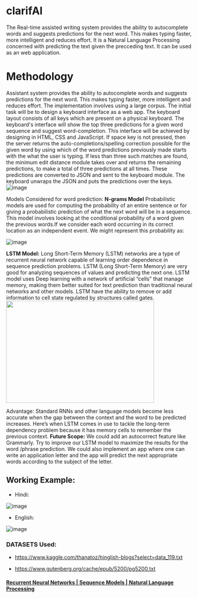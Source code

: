 # clarifAI
The Real-time assisted writing system provides the ability to autocomplete words and suggests predictions for the next word. This makes typing faster, more intelligent and reduces effort. It is a Natural Language Processing concerned with predicting the text given the precceding text. It can be used as an web application.

# Methodology
Assistant system provides the ability to autocomplete words and suggests predictions for the next word. This makes typing faster, more intelligent and reduces effort. The implementation involves using a large corpus.
The initial task will be to design a keyboard interface as a web app. The keyboard layout consists of all keys which are present on a physical keyboard. The keyboard's interface will show the top three predictions for a given word sequence and suggest word-completion.
This interface will be achieved by designing in HTML, CSS and JavaScript. 
If space key is not pressed, then the server returns the auto-completions/spelling correction possible for the given word by using which of the word predictions previously made starts with the what the user is typing. If less than three such matches are found, the minimum edit distance module takes over and returns the remaining predictions, to make a total of three predictions at all times.
These predictions are converted to JSON and sent to the keyboard module.
The keyboard unwraps the JSON and puts the predictions over the keys.
![image](https://user-images.githubusercontent.com/64076774/112019984-fd1dc600-8b55-11eb-93ee-e363edc155da.png)

Models Considered for word prediction:
**N-grams Model**
Probabilistic models are used for computing the probability of an entire sentence or for giving a probabilistic prediction of what the next word will be in a sequence. 
This model involves looking at the conditional probability of a word given the previous words.If we consider each word occurring in its correct location as an independent event. We might represent this probability as:

![image](https://user-images.githubusercontent.com/64076774/112020610-7f0def00-8b56-11eb-9dc2-9611fdb84b4a.png)


**LSTM Model:**
Long Short-Term Memory (LSTM) networks are a type of recurrent neural network capable of learning order dependence in sequence prediction problems.
LSTM (Long Short-Term Memory) are very good for analyzing sequences of values and predicting the next one. 
LSTM model uses Deep learning with a network of artificial “cells” that manage memory, making them better suited for text prediction than traditional neural networks and other models.
LSTM have the ability to remove or add information to cell state regulated by structures called gates.<br>
<img align="center" height="275" width="400" src="https://user-images.githubusercontent.com/66636289/116988049-767c0d00-aced-11eb-98f0-6e68cb23d514.png">

Advantage: Standard RNNs and other language models become less accurate when the gap between the context and the word to be predicted increases. Here’s when LSTM comes in use to tackle the long-term dependency problem because it has memory cells to remember the previous context.
**Future Scope:**
We could add an autocorrect feature like Grammarly.
Try to improve our LSTM model to maximize the results for the word /phrase prediction.
We could also implement an app where one can write an application letter and the app will predict the next appropriate words according to the subject of the letter.  

## Working Example:
 * Hindi:
 
 ![image](https://user-images.githubusercontent.com/66636289/116987344-90692000-acec-11eb-94d7-962d0a633ed0.png)

 * English:

 ![image](https://user-images.githubusercontent.com/66636289/116987532-cdcdad80-acec-11eb-82d8-525fa229a40a.png)


 

 ### DATASETS Used:
 * https://www.kaggle.com/thanatoz/hinglish-blogs?select=data_119.txt

 * https://www.gutenberg.org/cache/epub/5200/pg5200.txt
  
#### [Recurrent Neural Networks | Sequence Models | Natural Language Processing](https://www.youtube.com/playlist?list=PL1w8k37X_6L_s4ncq-swTBvKDWnRSrinI) 



